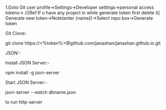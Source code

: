 1.Goto Git user profile->Settings->Developer settings->personal access tokens->   //[Ref:If u have any project in while generate token first delete it]
Generate new token->Note(enter {name})->Select repo box->Generate token

Git Clone:

git clone https://<%token%>@github.com/janashan/janashan.github.io.git


JSON:-

Install JSON Server:-

npm install -g json-server

Start JSON Server:-

json-server --watch dbname.json

to run http-server
